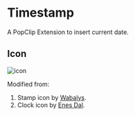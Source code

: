 # Timestamp

A PopClip Extension to insert current date.

## Icon

![icon](https://raw.githubusercontent.com/tsaiid/PopClip-Extensions/master/Timestamp.popclipext/timestamp.png)

Modified from:

1. Stamp icon by [Wabalys](http://www.webalys.com/).
2. Clock icon by [Enes Dal](https://www.iconfinder.com/Enesdal).
